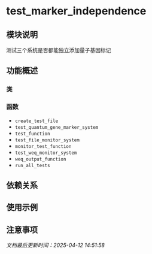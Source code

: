 # test_marker_independence

## 模块说明
测试三个系统是否都能独立添加量子基因标记

## 功能概述

### 类


### 函数

- `create_test_file`
- `test_quantum_gene_marker_system`
- `test_function`
- `test_file_monitor_system`
- `monitor_test_function`
- `test_weq_monitor_system`
- `weq_output_function`
- `run_all_tests`

## 依赖关系

## 使用示例

## 注意事项

*文档最后更新时间：2025-04-12 14:51:58*
